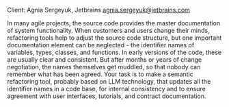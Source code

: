 Client: Agnia Sergeyuk, Jetbrains <agnia.sergeyuk@jetbrains.com>

In many agile projects, the source code provides the master
documentation of system functionality. When customers and users change
their minds, refactoring tools help to adjust the source code structure,
but one important documentation element can be neglected - the
identifier names of variables, types, classes, and functions. In early
versions of the code, these are usually clear and consistent. But after
months or years of change negotiation, the names themselves get muddled,
so that nobody can remember what has been agreed. Your task is to make a
semantic refactoring tool, probably based on LLM technology, that
updates all the identifier names in a code base, for internal
consistency and to ensure agreement with user interfaces, tutorials, and
contract documentation.